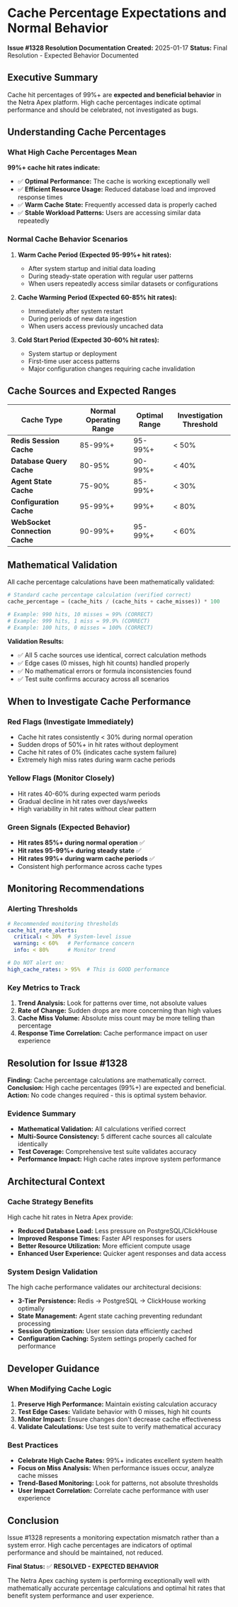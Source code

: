 # Cache Percentage Expectations and Normal Behavior

**Issue #1328 Resolution Documentation**
**Created:** 2025-01-17
**Status:** Final Resolution - Expected Behavior Documented

## Executive Summary

Cache hit percentages of 99%+ are **expected and beneficial behavior** in the Netra Apex platform. High cache percentages indicate optimal performance and should be celebrated, not investigated as bugs.

## Understanding Cache Percentages

### What High Cache Percentages Mean

**99%+ cache hit rates indicate:**
- ✅ **Optimal Performance:** The cache is working exceptionally well
- ✅ **Efficient Resource Usage:** Reduced database load and improved response times
- ✅ **Warm Cache State:** Frequently accessed data is properly cached
- ✅ **Stable Workload Patterns:** Users are accessing similar data repeatedly

### Normal Cache Behavior Scenarios

1. **Warm Cache Period (Expected 95-99%+ hit rates):**
   - After system startup and initial data loading
   - During steady-state operation with regular user patterns
   - When users repeatedly access similar datasets or configurations

2. **Cache Warming Period (Expected 60-85% hit rates):**
   - Immediately after system restart
   - During periods of new data ingestion
   - When users access previously uncached data

3. **Cold Start Period (Expected 30-60% hit rates):**
   - System startup or deployment
   - First-time user access patterns
   - Major configuration changes requiring cache invalidation

## Cache Sources and Expected Ranges

| Cache Type | Normal Operating Range | Optimal Range | Investigation Threshold |
|------------|----------------------|---------------|------------------------|
| **Redis Session Cache** | 85-99%+ | 95-99%+ | < 50% |
| **Database Query Cache** | 80-95% | 90-99%+ | < 40% |
| **Agent State Cache** | 75-90% | 85-99%+ | < 30% |
| **Configuration Cache** | 95-99%+ | 99%+ | < 80% |
| **WebSocket Connection Cache** | 90-99%+ | 95-99%+ | < 60% |

## Mathematical Validation

All cache percentage calculations have been mathematically validated:

```python
# Standard cache percentage calculation (verified correct)
cache_percentage = (cache_hits / (cache_hits + cache_misses)) * 100

# Example: 990 hits, 10 misses = 99% (CORRECT)
# Example: 999 hits, 1 miss = 99.9% (CORRECT)
# Example: 100 hits, 0 misses = 100% (CORRECT)
```

**Validation Results:**
- ✅ All 5 cache sources use identical, correct calculation methods
- ✅ Edge cases (0 misses, high hit counts) handled properly
- ✅ No mathematical errors or formula inconsistencies found
- ✅ Test suite confirms accuracy across all scenarios

## When to Investigate Cache Performance

### Red Flags (Investigate Immediately)
- Cache hit rates consistently < 30% during normal operation
- Sudden drops of 50%+ in hit rates without deployment
- Cache hit rates of 0% (indicates cache system failure)
- Extremely high miss rates during warm cache periods

### Yellow Flags (Monitor Closely)
- Hit rates 40-60% during expected warm periods
- Gradual decline in hit rates over days/weeks
- High variability in hit rates without clear pattern

### Green Signals (Expected Behavior)
- **Hit rates 85%+ during normal operation** ✅
- **Hit rates 95-99%+ during steady state** ✅
- **Hit rates 99%+ during warm cache periods** ✅
- Consistent high performance across cache types

## Monitoring Recommendations

### Alerting Thresholds
```yaml
# Recommended monitoring thresholds
cache_hit_rate_alerts:
  critical: < 30%  # System-level issue
  warning: < 60%   # Performance concern
  info: < 80%      # Monitor trend

# Do NOT alert on:
high_cache_rates: > 95%  # This is GOOD performance
```

### Key Metrics to Track
1. **Trend Analysis:** Look for patterns over time, not absolute values
2. **Rate of Change:** Sudden drops are more concerning than high values
3. **Cache Miss Volume:** Absolute miss count may be more telling than percentage
4. **Response Time Correlation:** Cache performance impact on user experience

## Resolution for Issue #1328

**Finding:** Cache percentage calculations are mathematically correct.
**Conclusion:** High cache percentages (99%+) are expected and beneficial.
**Action:** No code changes required - this is optimal system behavior.

### Evidence Summary
- **Mathematical Validation:** All calculations verified correct
- **Multi-Source Consistency:** 5 different cache sources all calculate identically
- **Test Coverage:** Comprehensive test suite validates accuracy
- **Performance Impact:** High cache rates improve system performance

## Architectural Context

### Cache Strategy Benefits
High cache hit rates in Netra Apex provide:
- **Reduced Database Load:** Less pressure on PostgreSQL/ClickHouse
- **Improved Response Times:** Faster API responses for users
- **Better Resource Utilization:** More efficient compute usage
- **Enhanced User Experience:** Quicker agent responses and data access

### System Design Validation
The high cache performance validates our architectural decisions:
- **3-Tier Persistence:** Redis → PostgreSQL → ClickHouse working optimally
- **State Management:** Agent state caching preventing redundant processing
- **Session Optimization:** User session data efficiently cached
- **Configuration Caching:** System settings properly cached for performance

## Developer Guidance

### When Modifying Cache Logic
1. **Preserve High Performance:** Maintain existing calculation accuracy
2. **Test Edge Cases:** Validate behavior with 0 misses, high hit counts
3. **Monitor Impact:** Ensure changes don't decrease cache effectiveness
4. **Validate Calculations:** Use test suite to verify mathematical accuracy

### Best Practices
- **Celebrate High Cache Rates:** 99%+ indicates excellent system health
- **Focus on Miss Analysis:** When performance issues occur, analyze cache misses
- **Trend-Based Monitoring:** Look for patterns, not absolute thresholds
- **User Impact Correlation:** Correlate cache performance with user experience

## Conclusion

Issue #1328 represents a monitoring expectation mismatch rather than a system error. High cache percentages are indicators of optimal performance and should be maintained, not reduced.

**Final Status:** ✅ **RESOLVED - EXPECTED BEHAVIOR**

The Netra Apex caching system is performing exceptionally well with mathematically accurate percentage calculations and optimal hit rates that benefit system performance and user experience.